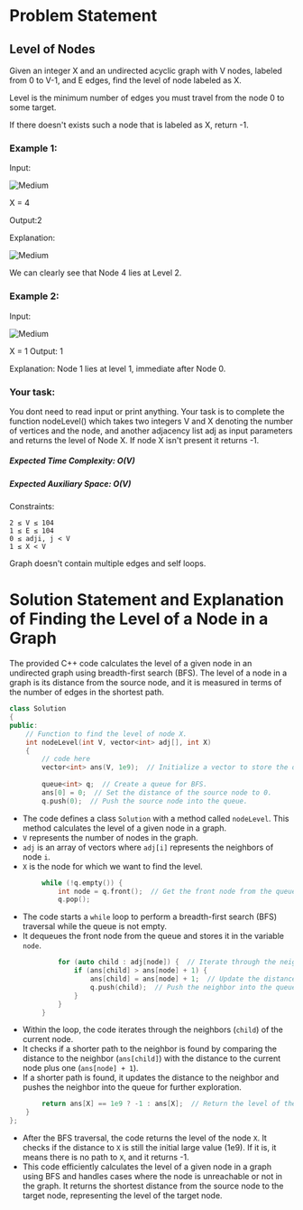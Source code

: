 # Problem Statement

## Level of Nodes
Given an integer X and an undirected acyclic graph with V nodes, labeled from 0 to V-1, and E edges, find the level of node labeled as X.

Level is the minimum number of edges you must travel from the node 0 to some target.

If there doesn't exists such a node that is labeled as X, return -1.

### Example 1:

Input:

<img alt="Medium" src="https://media.geeksforgeeks.org/img-practice/PROD/addEditProblem/701248/Web/Other/afb73eb4-8c50-4e77-b161-e3fd4d35939c_1685086954.png"/>

X = 4

Output:2

Explanation:

<img alt="Medium" src="https://media.geeksforgeeks.org/img-practice/PROD/addEditProblem/701248/Web/Other/ef6cced7-96f1-46e4-bf8b-4fc091c04ee7_1685086954.png"/>

We can clearly see that Node 4 lies at Level 2.

### Example 2:

Input:

<img alt="Medium" src="https://media.geeksforgeeks.org/img-practice/PROD/addEditProblem/701248/Web/Other/79ea2467-b795-4328-a0aa-d2679f671e55_1685086954.png"/>

X = 1
Output: 1

Explanation: Node 1 lies at level 1, immediate after Node 0.

### Your task:
You dont need to read input or print anything. Your task is to complete the function nodeLevel() which takes two integers V and X denoting the number of vertices and the node, and another adjacency list adj as input parameters and returns the level of Node X. If node X isn't present it returns -1.

##### Expected Time Complexity: O(V)

##### Expected Auxiliary Space: O(V)

Constraints:

    2 ≤ V ≤ 104
    1 ≤ E ≤ 104
    0 ≤ adji, j < V
    1 ≤ X < V
Graph doesn't contain multiple edges and self loops.





# Solution Statement and Explanation of Finding the Level of a Node in a Graph


The provided C++ code calculates the level of a given node in an undirected graph using breadth-first search (BFS). The level of a node in a graph is its distance from the source node, and it is measured in terms of the number of edges in the shortest path.


```cpp
class Solution
{
public:
    // Function to find the level of node X.
    int nodeLevel(int V, vector<int> adj[], int X) 
    {
        // code here
        vector<int> ans(V, 1e9);  // Initialize a vector to store the distance to each node, initially set to a large value.
        
        queue<int> q;  // Create a queue for BFS.
        ans[0] = 0;  // Set the distance of the source node to 0.
        q.push(0);  // Push the source node into the queue.
```

- The code defines a class `Solution` with a method called `nodeLevel`. This method calculates the level of a given node in a graph.
- `V` represents the number of nodes in the graph.
- `adj` is an array of vectors where `adj[i]` represents the neighbors of node `i`.
- `X` is the node for which we want to find the level.

```cpp
        while (!q.empty()) {
            int node = q.front();  // Get the front node from the queue.
            q.pop();
```

- The code starts a `while` loop to perform a breadth-first search (BFS) traversal while the queue is not empty.
- It dequeues the front node from the queue and stores it in the variable `node`.

```cpp
            for (auto child : adj[node]) {  // Iterate through the neighbors of the current node.
                if (ans[child] > ans[node] + 1) {
                    ans[child] = ans[node] + 1;  // Update the distance to the neighbor if a shorter path is found.
                    q.push(child);  // Push the neighbor into the queue for further exploration.
                }
            }
        }
```

- Within the loop, the code iterates through the neighbors (`child`) of the current node.
- It checks if a shorter path to the neighbor is found by comparing the distance to the neighbor (`ans[child]`) with the distance to the current node plus one (`ans[node] + 1`).
- If a shorter path is found, it updates the distance to the neighbor and pushes the neighbor into the queue for further exploration.

```cpp
        return ans[X] == 1e9 ? -1 : ans[X];  // Return the level of the node X. If it's still the initial large value (1e9), it means there is no path to X, and it returns -1.
    }
};
```

- After the BFS traversal, the code returns the level of the node `X`. It checks if the distance to `X` is still the initial large value (1e9). If it is, it means there is no path to `X`, and it returns -1.
- This code efficiently calculates the level of a given node in a graph using BFS and handles cases where the node is unreachable or not in the graph. It returns the shortest distance from the source node to the target node, representing the level of the target node.